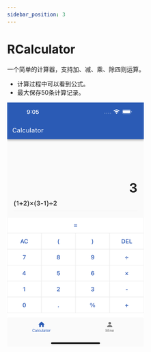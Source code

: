 ```yaml
---
sidebar_position: 3
---
```


# RCalculator

一个简单的计算器，支持加、减、乘、除四则运算。

* 计算过程中可以看到公式。
* 最大保存50条计算记录。

<img src="/zh-CN/img/RCalculator-1.png" width="320"/>
